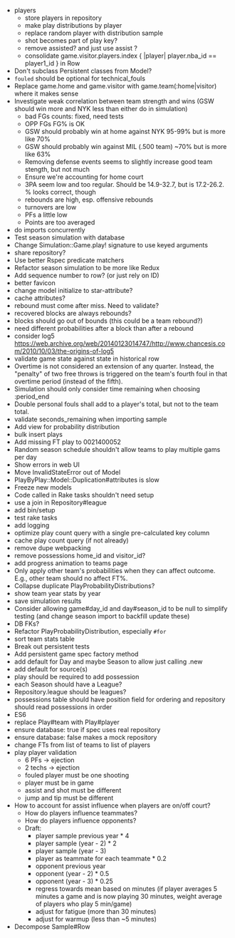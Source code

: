  * players
   * store players in repository
   * make play distributions by player
   * replace random player with distribution sample
   * shot becomes part of play key?
   * remove assisted? and just use assist ?
   * consolidate game.visitor.players.index { |player| player.nba_id == player1_id } in Row
 * Don't subclass Persistent classes from Model?
 * `fouled` should be optional for technical_fouls
 * Replace game.home and game.visitor with game.team(:home|visitor) where it makes sense
 * Investigate weak correlation between team strength and wins (GSW should win more and NYK less than either do in simulation)
   * bad FGs counts: fixed, need tests
   * OPP FGs FG% is OK
   * GSW should probably win at home against NYK 95-99% but is more like 70%
   * GSW should probably win against MIL (.500 team) ~70% but is more like 63%
   * Removing defense events seems to slightly increase good team stength, but not much
   * Ensure we're accounting for home court
   * 3PA seem low and too regular. Should be 14.9-32.7, but is 17.2-26.2. % looks correct, though
   * rebounds are high, esp. offensive rebounds
   * turnovers are low
   * PFs a little low
   * Points are too averaged
 * do imports concurrently
 * Test season simulation with database
 * Change Simulation::Game.play! signature to use keyed arguments
  * share repository?
 * Use better Rspec predicate matchers
 * Refactor season simulation to be more like Redux
 * Add sequence number to row? (or just rely on ID)
 * better favicon
 * change model initialize to star-attribute?
 * cache attributes?
 * rebound must come after miss. Need to validate?
 * recovered blocks are always rebounds?
 * blocks should go out of bounds (this could be a team rebound?)
 * need different probabilities after a block than after a rebound
 * consider log5 https://web.archive.org/web/20140123014747/http://www.chancesis.com/2010/10/03/the-origins-of-log5
 * validate game state against state in historical row
 * Overtime is not considered an extension of any quarter. Instead, the "penalty" of two free throws is triggered on the team's fourth foul in that overtime period (instead of the fifth).
 * Simulation should only consider time remaining when choosing :period_end
 * Double personal fouls shall add to a player's total, but not to the team total.
 * validate seconds_remaining when importing sample
 * Add view for probability distribution
 * bulk insert plays
 * Add missing FT play to 0021400052
 * Random season schedule shouldn't allow teams to play multiple gams per day
 * Show errors in web UI
 * Move InvalidStateError out of Model
 * PlayByPlay::Model::Duplication#attributes is slow
 * Freeze new models
 * Code called in Rake tasks shouldn't need setup
 * use a join in Repository#league
 * add bin/setup
 * test rake tasks
 * add logging
 * optimize play count query with a single pre-calculated key column
 * cache play count query (if not already)
 * remove dupe webpacking
 * remove possessions home_id and visitor_id?
 * add progress animation to teams page
 * Only apply other team's probabilities when they can affect outcome. E.g., other team should no affect FT%.
 * Collapse duplicate PlayProbabilityDistributions?
 * show team year stats by year
 * save simulation results
 * Consider allowing game#day_id and day#season_id to be null to simplify testing (and change season import to backfill update these)
 * DB FKs?
 * Refactor PlayProbabilityDistribution, especially `#for`
 * sort team stats table
 * Break out persistent tests
 * Add persistent game spec factory method
 * add default for Day and maybe Season to allow just calling .new
 * add default for source(s)
 * play should be required to add possession
 * each Season should have a League?
 * Repository.league should be leagues?
 * possessions table should have position field for ordering and repository should read possessions in order
 * ES6
 * replace Play#team with Play#player
 * ensure database: true if spec uses real repository
 * ensure database: false makes a mock repository
 * change FTs from list of teams to list of players
 * play player validation
   * 6 PFs -> ejection
   * 2 techs -> ejection
   * fouled player must be one shooting
   * player must be in game
   * assist and shot must be different
   * jump and tip must be different
 * How to account for assist influence when players are on/off court?
   * How do players influence teammates?
   * How do players influence opponents?
   * Draft:
     * player sample previous year * 4
     * player sample (year - 2) * 2
     * player sample (year - 3)
     * player as teammate for each teammate * 0.2
     * opponent previous year
     * opponent (year - 2) * 0.5
     * opponent (year - 3) * 0.25
     * regress towards mean based on minutes (if player averages 5 minutes a game and is now playing 30 minutes, weight average of players who play 5 min/game)
     * adjust for fatigue (more than 30 minutes)
     * adjust for warmup (less than ~5 minutes)
 * Decompose Sample#Row
